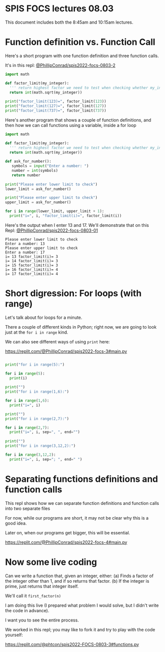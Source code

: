 # SPIS FOCS lectures 08.03

This document includes both the 8:45am and 10:15am lectures.

# Function definition vs. Function Call

Here's a short program with one function definition and three function calls.

It's in this repl: [@PhillipConrad/spis2022-focs-0803-2](https://replit.com/@PhillipConrad/spis2022-focs-0803-2#main.py)

```python
import math

def factor_limit(my_integer):
  ''' return highest factor we need to test when checking whether my_integer is prime '''
  return int(math.sqrt(my_integer))
  
print("factor_limit(123)=", factor_limit(123))
print("factor_limit(127)=", factor_limit(127))
print("factor_limit(737)=", factor_limit(737))
```

Here's another program that shows a couple of function definitions, 
and then how we can call functions using a variable, inside a for loop

```python
import math

def factor_limit(my_integer):
  ''' return highest factor we need to test when checking whether my_integer is prime '''
  return int(math.sqrt(my_integer))
  
def ask_for_number():
   symbols = input("Enter a number: ")
   number = int(symbols)
   return number
   
print("Please enter lower limit to check")
lower_limit = ask_for_number()

print("Please enter upper limit to check")
upper_limit = ask_for_number()

for i in range(lower_limit, upper_limit + 1):
  print("i=", i, "factor_limit(i)=", factor_limit(i))
```

Here's the output when I enter 13 and 17.  We'll demonstrate that on this Repl: [@PhillipConrad/spis2022-focs-0803-01](https://replit.com/@PhillipConrad/spis2022-focs-0803-01#main.py)

```
Please enter lower limit to check
Enter a number: 13
Please enter upper limit to check
Enter a number: 17
i= 13 factor_limit(i)= 3
i= 14 factor_limit(i)= 3
i= 15 factor_limit(i)= 3
i= 16 factor_limit(i)= 4
i= 17 factor_limit(i)= 4
```

# Short digression: For loops (with range)

Let's talk about for loops for a minute.

There a couple of different kinds in Python; right now, we are going to 
look just at the `for i in range` kind.

We can also see different ways of using `print` here:

https://replit.com/@PhillipConrad/spis2022-focs-3#main.py

```python

print("for i in range(5):")

for i in range(5):
  print(i)
 
print("") 
print("for i in range(1,6):")

for i in range(1,6):
  print("i=", i)

print("")
print("for i in range(2,7):")

for i in range(2,7):
  print("i=", i, sep=", ", end="")
  
print("")
print("for i in range(3,12,2):")

for i in range(3,12,2):
  print("i=", i, sep="; ", end=" ")

```


# Separating functions definitions and function calls

This repl shows how we can separate function definitions and function calls into two separate files

For now, while our programs are short, it may not be clear why this is a good idea.

Later on, when our programs get bigger, this will be essential.

https://replit.com/@PhillipConrad/spis2022-focs-4#main.py

# Now some live coding

Can we write a function that, given an integer, either:
(a) Finds a factor of the integer other than 1, and if so returns that factor.
(b) If the integer is prime, just returns that integer itself.

We'll call it `first_factor(n)`

I am doing this live (I prepared what problem I would solve, but I didn't write the code in advance).

I want you to see the entire process.

We worked in this repl; you may like to fork it and try to play with the code yourself:

https://replit.com/@phtcon/spis2022-FOCS-0803-3#functions.py
